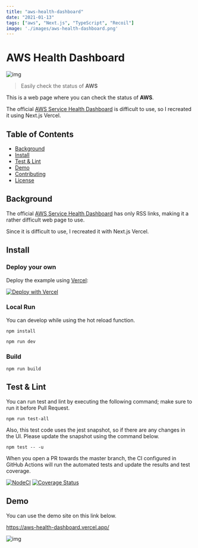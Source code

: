 ```yaml
---
title: "aws-health-dashboard"
date: "2021-01-13"
tags: ["aws", "Next.js", "TypeScript", "Recoil"]
image: './images/aws-health-dashboard.png'
---
```


# AWS Health Dashboard

![img](https://i.imgur.com/AoeQGrV.png)

> Easily check the status of **AWS**

This is a web page where you can check the status of **AWS**.

The official [AWS Service Health Dashboard](https://status.aws.amazon.com/) is difficult to use, so I recreated it using Next.js Vercel.

## Table of Contents

- [Background](#background)
- [Install](#install)
- [Test & Lint](#test--lint)
- [Demo](#demo)
- [Contributing](#contributing)
- [License](#license)

## Background

The official [AWS Service Health Dashboard](https://status.aws.amazon.com/) has only RSS links, making it a rather difficult web page to use.

Since it is difficult to use, I recreated it with Next.js Vercel.

## Install

### Deploy your own

Deploy the example using [Vercel](https://vercel.com):

[![Deploy with Vercel](https://vercel.com/button)](https://vercel.com/new/git/external?repository-url=https://github.com/tubone24/aws-health-dashboard&project-name=aws-health-dashboard&repository-name=aws-health-dashboard)

### Local Run

You can develop while using the hot reload function.

```
npm install

npm run dev
```

### Build

```
npm run build
```

## Test & Lint

You can run test and lint by executing the following command; make sure to run it before Pull Request.

```
npm run test-all
```

Also, this test code uses the jest snapshot, so if there are any changes in the UI.
Please update the snapshot using the command below.

```
npm test -- -u
```

When you open a PR towards the master branch, the CI configured in GitHub Actions will run the automated tests and update the results and test coverage.

[![NodeCI](https://github.com/tubone24/aws-health-dashboard/workflows/NodeCI/badge.svg)](https://github.com/tubone24/aws-health-dashboard/actions?query=workflow%3ANodeCI)
[![Coverage Status](https://coveralls.io/repos/github/tubone24/aws-health-dashboard/badge.svg?branch=master)](https://coveralls.io/github/tubone24/aws-health-dashboard?branch=master)

## Demo

You can use the demo site on this link below.

<https://aws-health-dashboard.vercel.app/>

![img](https://i.imgur.com/XblRysI.png)
